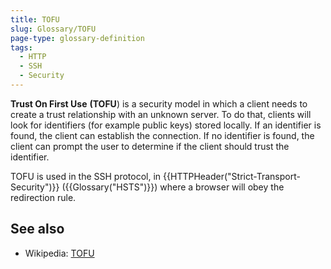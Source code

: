 ```yaml
---
title: TOFU
slug: Glossary/TOFU
page-type: glossary-definition
tags:
  - HTTP
  - SSH
  - Security
---
```


**Trust On First Use** **(TOFU**) is a security model in which a client needs to create a trust relationship with an unknown server. To do that, clients will look for identifiers (for example public keys) stored locally. If an identifier is found, the client can establish the connection. If no identifier is found, the client can prompt the user to determine if the client should trust the identifier.

TOFU is used in the SSH protocol, in {{HTTPHeader("Strict-Transport-Security")}} ({{Glossary("HSTS")}}) where a browser will obey the redirection rule.

## See also

- Wikipedia: [TOFU](https://en.wikipedia.org/wiki/Trust_on_first_use)
